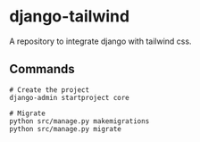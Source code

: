 # django-tailwind

A repository to integrate django with tailwind css.

## Commands

```
# Create the project
django-admin startproject core

# Migrate
python src/manage.py makemigrations 
python src/manage.py migrate
```
